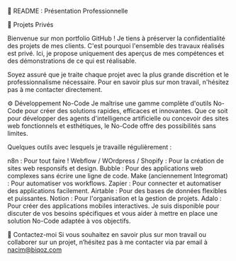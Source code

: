 📌 README : Présentation Professionnelle

🚧 Projets Privés

Bienvenue sur mon portfolio GitHub !
Je tiens à préserver la confidentialité des projets de mes clients. C'est pourquoi l'ensemble des travaux réalisés est privé. Ici, je propose uniquement des aperçus de mes compétences et des démonstrations de ce qui est réalisable.

Soyez assuré que je traite chaque projet avec la plus grande discrétion et le professionnalisme nécessaire. Pour en savoir plus sur mon travail, n'hésitez pas à me contacter directement.

⚙️ Développement No-Code
Je maîtrise une gamme complète d'outils No-Code pour créer des solutions rapides, efficaces et innovantes. Que ce soit pour développer des agents d'intelligence artificielle ou concevoir des sites web fonctionnels et esthétiques, le No-Code offre des possibilités sans limites.

Quelques outils avec lesquels je travaille régulièrement :

n8n : Pour tout faire !
Webflow / WOrdpress / Shopify : Pour la création de sites web responsifs et design.
Bubble : Pour des applications web complexes sans écrire une ligne de code.
Make (anciennement Integromat) : Pour automatiser vos workflows.
Zapier : Pour connecter et automatiser des applications facilement.
Airtable : Pour des bases de données flexibles et puissantes.
Notion : Pour l'organisation et la gestion de projets.
Adalo : Pour créer des applications mobiles interactives.
Je suis disponible pour discuter de vos besoins spécifiques et vous aider à mettre en place une solution No-Code adaptée à vos objectifs.

🔗 Contactez-moi
Si vous souhaitez en savoir plus sur mon travail ou collaborer sur un projet, n’hésitez pas à me contacter via par email à nacim@biqoz.com
